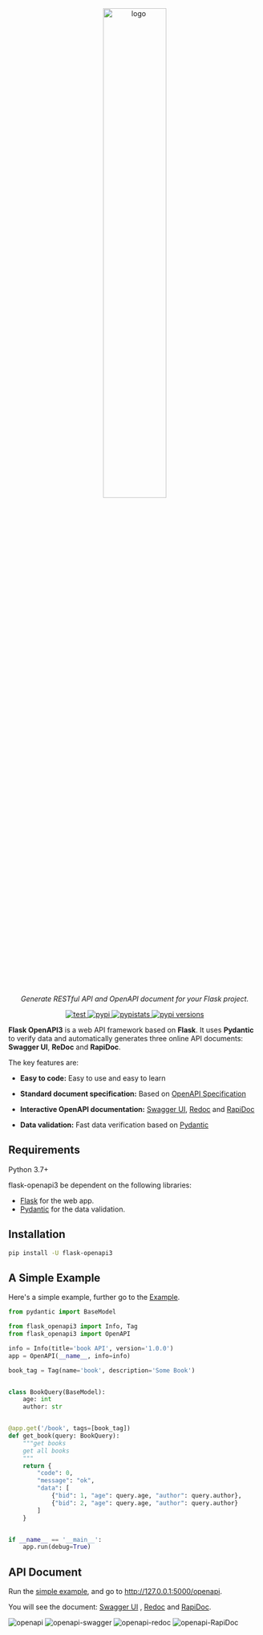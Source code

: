 <div align="center">
    <a href="https://luolingchun.github.io/flask-openapi3/" target="_blank">
        <img src="https://github.com/luolingchun/flask-openapi3/raw/master/docs/images/logo-text.png" width="50%"
             height="auto" alt="logo">
    </a>
</div>
<p align="center">
    <em>Generate RESTful API and OpenAPI document for your Flask project.</em>
</p>
<p align="center">
    <a href="https://github.com/luolingchun/flask-openapi3/actions/workflows/test.yml" target="_blank">
        <img src="https://img.shields.io/github/workflow/status/luolingchun/flask-openapi3/test" alt="test">
    </a>
    <a href="https://pypi.org/project/flask-openapi3/" target="_blank">
        <img src="https://img.shields.io/pypi/v/flask-openapi3" alt="pypi">
    </a>
    <a href="https://pypistats.org/packages/flask-openapi3" target="_blank">
        <img src="https://img.shields.io/pypi/dm/flask-openapi3" alt="pypistats">
    </a>
    <a href="https://pypi.org/project/flask-openapi3/" target="_blank">
        <img src="https://img.shields.io/pypi/pyversions/flask-openapi3" alt="pypi versions">
    </a>
</p>

**Flask OpenAPI3** is a web API framework based on **Flask**. It uses **Pydantic** to verify data and automatically
generates three online API documents: **Swagger UI**, **ReDoc** and **RapiDoc**.

The key features are:

- **Easy to code:** Easy to use and easy to learn

- **Standard document specification:** Based on [OpenAPI Specification](https://github.com/OAI/OpenAPI-Specification)

- **Interactive OpenAPI documentation:** [Swagger UI](https://github.com/swagger-api/swagger-ui), [Redoc](https://github.com/Redocly/redoc) and [RapiDoc](https://github.com/mrin9/RapiDoc)

- **Data validation:** Fast data verification based on [Pydantic](https://github.com/samuelcolvin/pydantic)

## Requirements

Python 3.7+

flask-openapi3 be dependent on the following libraries:

- [Flask](https://github.com/pallets/flask) for the web app.
- [Pydantic](https://github.com/samuelcolvin/pydantic) for the data validation.

## Installation

```bash
pip install -U flask-openapi3
```

## A Simple Example

Here's a simple example, further go to the [Example](https://luolingchun.github.io/flask-openapi3/en/Example/).

```python
from pydantic import BaseModel

from flask_openapi3 import Info, Tag
from flask_openapi3 import OpenAPI

info = Info(title='book API', version='1.0.0')
app = OpenAPI(__name__, info=info)

book_tag = Tag(name='book', description='Some Book')


class BookQuery(BaseModel):
    age: int
    author: str


@app.get('/book', tags=[book_tag])
def get_book(query: BookQuery):
    """get books
    get all books
    """
    return {
        "code": 0,
        "message": "ok",
        "data": [
            {"bid": 1, "age": query.age, "author": query.author},
            {"bid": 2, "age": query.age, "author": query.author}
        ]
    }


if __name__ == '__main__':
    app.run(debug=True)
```

## API Document

Run the [simple example](https://github.com/luolingchun/flask-openapi3/blob/master/examples/simple_demo.py), and go
to http://127.0.0.1:5000/openapi.

You will see the document: [Swagger UI](https://github.com/swagger-api/swagger-ui)
, [Redoc](https://github.com/Redocly/redoc) and [RapiDoc](https://github.com/mrin9/RapiDoc).

![openapi](https://github.com/luolingchun/flask-openapi3/raw/master/docs/images/openapi.png)
![openapi-swagger](https://github.com/luolingchun/flask-openapi3/raw/master/docs/images/openapi-swagger.png)
![openapi-redoc](https://github.com/luolingchun/flask-openapi3/raw/master/docs/images/openapi-redoc.png)
![openapi-RapiDoc](https://github.com/luolingchun/flask-openapi3/raw/master/docs/images/openapi-rapidoc.png)
